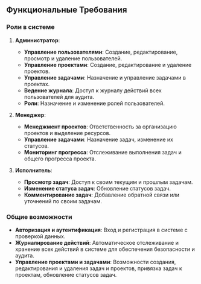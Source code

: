 ## Функциональные Требования

### Роли в системе

1. **Администратор**:

   - **Управление пользователями**: Создание, редактирование, просмотр и удаление пользователей.
   - **Управление проектами**: Создание, редактирование и удаление проектов.
   - **Управление задачами**: Назначение и управление задачами в проектах.
   - **Ведение журнала**: Доступ к журналу действий всех пользователей для аудита.
   - **Роли**: Назначение и изменение ролей пользователей.

2. **Менеджер**:

   - **Менеджмент проектов**: Ответственность за организацию проектов и выделение ресурсов.
   - **Управление задачами**: Назначение задач, изменение их статусов.
   - **Мониторинг прогресса**: Отслеживание выполнения задач и общего прогресса проекта.

3. **Исполнитель**:
   - **Просмотр задач**: Доступ к своим текущим и прошлым задачам.
   - **Изменение статуса задач**: Обновление статусов задач.
   - **Комментирование задач**: Добавление обратной связи или уточнений по своим задачам.

### Общие возможности

- **Авторизация и аутентификация**: Вход и регистрация в системе с проверкой данных.
- **Журналирование действий**: Автоматическое отслеживание и хранение всех действий в системе для обеспечения безопасности и аудита.
- **Управление проектами и задачами**: Возможности создания, редактирования и удаления задач и проектов, привязка задач к проектам, обновление статусов задач.
